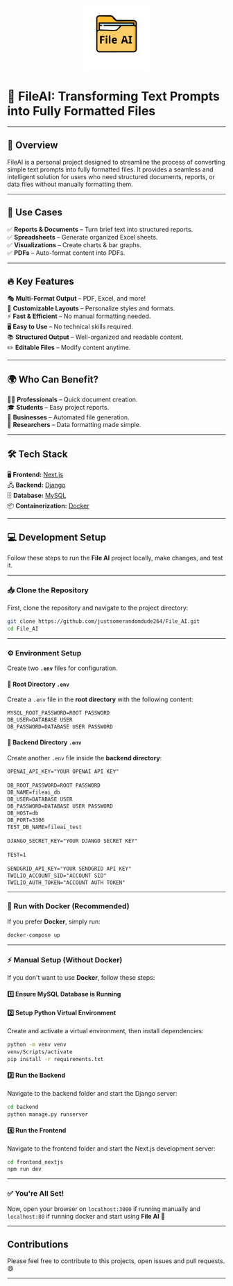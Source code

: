 <p align="center">
  <img src="logo.svg" alt="FileAI Logo" width="150">
</p>

# 🚀 FileAI: Transforming Text Prompts into Fully Formatted Files

---

## 📜 Overview

FileAI is a personal project designed to streamline the process of converting simple text prompts into fully formatted files. It provides a seamless and intelligent solution for users who need structured documents, reports, or data files without manually formatting them.  

---

## 🎯 Use Cases

✅ **Reports & Documents** – Turn brief text into structured reports.  
✅ **Spreadsheets** – Generate organized Excel sheets.  
✅ **Visualizations** – Create charts & bar graphs.  
✅ **PDFs** – Auto-format content into PDFs.  

---

## 🔥 Key Features

🎭 **Multi-Format Output** – PDF, Excel, and more!  
🎨 **Customizable Layouts** – Personalize styles and formats.  
⚡ **Fast & Efficient** – No manual formatting needed.  
🖥️ **Easy to Use** – No technical skills required.  
📚 **Structured Output** – Well-organized and readable content.  
✏️ **Editable Files** – Modify content anytime.  

---

## 🌍 Who Can Benefit?

👨‍💼 **Professionals** – Quick document creation.  
🎓 **Students** – Easy project reports.  
🏢 **Businesses** – Automated file generation.  
🔬 **Researchers** – Data formatting made simple.  

---

## 🛠️ Tech Stack

🖥️ **Frontend:** [Next.js](https://nextjs.org/)  
🖧 **Backend:** [Django](https://www.djangoproject.com/)  
🗄️ **Database:** [MySQL](https://www.mysql.com/)  
📦 **Containerization:** [Docker](https://www.docker.com/)  

---

## 💻 Development Setup
Follow these steps to run the **File AI** project locally, make changes, and test it.

---

### 📥 Clone the Repository  

First, clone the repository and navigate to the project directory:

``` bash  
git clone https://github.com/justsomerandomdude264/File_AI.git  
cd File_AI  
```

---

### ⚙️ Environment Setup  

Create two **`.env`** files for configuration.

#### 🔹 Root Directory `.env`  
Create a `.env` file in the **root directory** with the following content:

```env  
MYSQL_ROOT_PASSWORD=ROOT PASSWORD  
DB_USER=DATABASE USER  
DB_PASSWORD=DATABASE USER PASSWORD  
```

#### 🔹 Backend Directory `.env`  
Create another `.env` file inside the **backend directory**:

``` env  
OPENAI_API_KEY="YOUR OPENAI API KEY"  

DB_ROOT_PASSWORD=ROOT PASSWORD  
DB_NAME=fileai_db  
DB_USER=DATABASE USER  
DB_PASSWORD=DATABASE USER PASSWORD  
DB_HOST=db  
DB_PORT=3306  
TEST_DB_NAME=fileai_test  

DJANGO_SECRET_KEY="YOUR DJANGO SECRET KEY"  

TEST=1  

SENDGRID_API_KEY="YOUR SENDGRID API KEY"  
TWILIO_ACCOUNT_SID="ACCOUNT SID"  
TWILIO_AUTH_TOKEN="ACCOUNT AUTH TOKEN"  
```

---

### 🐳 Run with Docker (Recommended)  

If you prefer **Docker**, simply run:

```bash  
docker-compose up  
```

---

### ⚡ Manual Setup (Without Docker)  

If you don't want to use **Docker**, follow these steps:

#### 1️⃣ Ensure MySQL Database is Running  

#### 2️⃣ Setup Python Virtual Environment  
Create and activate a virtual environment, then install dependencies:

```bash
python -m venv venv
venv/Scripts/activate
pip install -r requirements.txt  
```

#### 3️⃣ Run the Backend  
Navigate to the backend folder and start the Django server:

```bash  
cd backend  
python manage.py runserver  
```

#### 4️⃣ Run the Frontend   
Navigate to the frontend folder and start the Next.js development server:

```bash  
cd frontend_nextjs  
npm run dev  
```

---

### ✅ You're All Set!  
Now, open your browser on `localhost:3000` if running manually and `localhost:80` if running docker and start using **File AI** 🎉

---

## Contributions

Please feel free to contribute to this projects, open issues and pull requests. 😄

---
